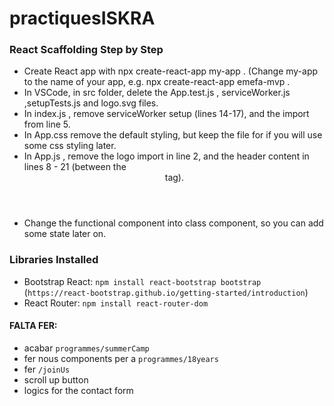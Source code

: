 # practiquesISKRA

### React Scaffolding Step by Step

- Create React app with npx create-react-app my-app . (Change my-app to the name of your app, e.g. npx create-react-app emefa-mvp .
- In VSCode, in src folder, delete the App.test.js , serviceWorker.js ,setupTests.js and logo.svg files.
- In index.js , remove serviceWorker setup (lines 14-17), and the import from line 5.
- In App.css remove the default styling, but keep the file for if you will use some css styling later.
- In App.js , remove the logo import in line 2, and the header content in lines 8 - 21 (between the <header> tag).
- Change the functional component into class component, so you can add some state later on.

### Libraries Installed

- Bootstrap React: `npm install react-bootstrap bootstrap` (`https://react-bootstrap.github.io/getting-started/introduction`)
- React Router: `npm install react-router-dom`

#### FALTA FER:

- acabar `programmes/summerCamp`
- fer nous components per a `programmes/18years`
- fer `/joinUs`
- scroll up button
- logics for the contact form
